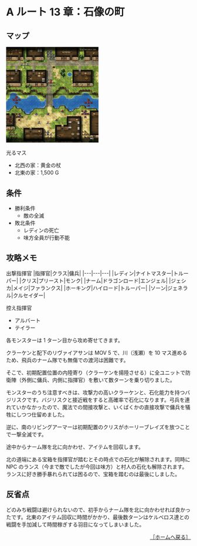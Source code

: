 # A ルート 13 章：石像の町

## マップ

<div>
  <img src="../images/Chapter13A/Map13A.jpg" width="50%">
</div>

光るマス
- 北西の家：黄金の杖
- 北東の家：1,500 G

## 条件

- 勝利条件
    - 敵の全滅
- 敗北条件
    - レディンの死亡
    - 味方全員が行動不能

## 攻略メモ

出撃指揮官
|指揮官|クラス|傭兵|
|---|---|---|
|レディン|ナイトマスター|トルーパー|
|クリス|プリースト|モンク|
|ナーム|ドラゴンロード|エンジェル|
|ジェシカ|メイジ|ファランクス|
|ホーキング|ハイロード|トルーパー|
|ソーン|ジェネラル|クルセイダー|

控え指揮官
- アルバート
- テイラー

各モンスターは 1 ターン目から攻め寄せてきます。

クラーケンと配下のリヴァイアサンは MOV 5 で、川（浅瀬）を 10 マス進めるため、飛兵のナーム隊でも無傷での渡河は困難です。

そこで、初期配置位置の内陸寄り（クラーケンを揚陸させる）に全ユニットで防衛陣（外側に傭兵、内側に指揮官）を敷いて数ターンを乗り切りました。

モンスターのうち注意すべきは、攻撃力の高いクラーケンと、石化能力を持つバジリスクです。バジリスクと接近戦をすると高確率で石化になります。弓兵を連れていかなかったので、魔法での間接攻撃と、いくばくかの直接攻撃で傭兵を犠牲にしつつ仕留めました。

逆に、南のリビングアーマーは初期配置のクリスがホーリーブレイズを放つことで一撃全滅です。

途中からナーム隊を北に向かわせ、アイテムを回収します。

北の道端にある宝箱を指揮官が踏むとその時点での石化が解除されます。同時に NPC のランス（今まで敵でしたが今回は味方）と村人の石化も解除されます。ランスに好き勝手暴れられては困るので、宝箱を踏むのは最後にしました。

## 反省点

どのみち戦闘は避けられないので、初手からナーム隊を北に向かわせれば良かったです。北東のアイテム回収に時間がかかり、最後数ターンはケルベロス達との戦闘を手加減して時間稼ぎする羽目になってしまいました。

<div align="right">
  <a href="../README.md">［ホームへ戻る］</a>
</div>
